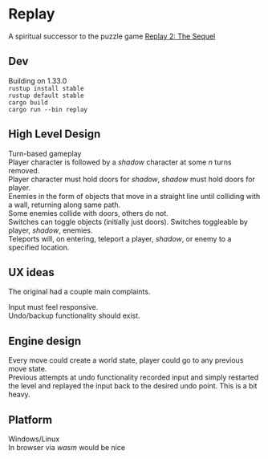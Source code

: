 # Replay

A spiritual successor to the puzzle game [Replay 2: The Sequel](https://jayisgames.com/review/cgdc3-replay-2-the-sequel.php)

## Dev
Building on 1.33.0<br/>
`rustup install stable`<br/>
`rustup default stable`<br/>
`cargo build`<br/>
`cargo run --bin replay`<br/>

## High Level Design
Turn-based gameplay<br/>
Player character is followed by a _shadow_ character at some _n_ turns removed.<br/>
Player character must hold doors for _shadow_, _shadow_ must hold doors for player.<br/>
Enemies in the form of objects that move in a straight line until colliding with a wall, returning along same path.<br/>
Some enemies collide with doors, others do not.<br/>
Switches can toggle objects (initially just doors).
Switches toggleable by player, _shadow_, enemies.<br/>
Teleports will, on entering, teleport a player, _shadow_, or enemy to a specified location.<br/>

## UX ideas
The original had a couple main complaints.<br/>

Input must feel responsive.<br/>
Undo/backup functionality should exist.<br/>

## Engine design
Every move could create a world state, player could go to any previous move state.<br/>
Previous attempts at undo functionality recorded input and simply restarted the level and replayed the input back to the desired undo point. This is a bit heavy.<br/>

## Platform
Windows/Linux<br/>
In browser via _wasm_ would be nice<br/>
